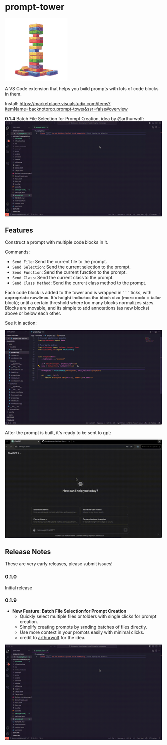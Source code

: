 # prompt-tower

<img src="https://github.com/backnotprop/prompt-tower/blob/main/image.png?raw=true" alt="Prompt Tower" width="200"/>

A VS Code extension that helps you build prompts with lots of code blocks in them.

Install: https://marketplace.visualstudio.com/items?itemName=backnotprop.prompt-tower&ssr=false#overview

**0.1.4** Batch File Selection for Prompt Creation, idea by @arthurwolf:
![Demo](https://github.com/backnotprop/prompt-tower/blob/main/0.1.4.gif?raw=true)

## Features

Construct a prompt with multiple code blocks in it.

Commands:

- `Send File`: Send the current file to the prompt.
- `Send Selection`: Send the current selection to the prompt.
- `Send Function`: Send the current function to the prompt.
- `Send Class`: Send the current class to the prompt.
- `Send Class Method`: Send the current class method to the prompt.

Each code block is added to the tower and is wrapped in ` ``` ` ticks, with appropriate newlines. It's height indicates the block size (more code = taller block); until a certain threshold where too many blocks normalizes sizes. Blocks are movable, and its simple to add annotations (as new blocks) above or below each other.

See it in action:

![Demo](https://github.com/backnotprop/prompt-tower/blob/main/vscode.gif?raw=true)

After the prompt is built, it's ready to be sent to gpt:

![GPT](https://github.com/backnotprop/prompt-tower/blob/main/gpt.gif?raw=true)

## Release Notes

These are very early releases, please submit issues!

### 0.1.0

Initial release

### 0.1.9

- **New Feature: Batch File Selection for Prompt Creation**
  - Quickly select multiple files or folders with single clicks for prompt creation.
  - Simplify creating prompts by sending batches of files directly.
  - Use more context in your prompts easily with minimal clicks.
  - credit to [arthurwolf](https://github.com/arthurwolf) for the idea.

![Demo](https://github.com/backnotprop/prompt-tower/blob/main/0.1.4.gif?raw=true)
